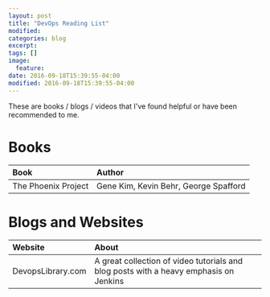 ```yaml
---
layout: post
title: "DevOps Reading List"
modified:
categories: blog
excerpt:
tags: []
image:
  feature:
date: 2016-09-18T15:39:55-04:00
modified: 2016-09-18T15:39:55-04:00
---
```


These are books / blogs / videos that I've found helpful or have been recommended to me.

# Books

| Book | Author |
|:-----|:-------|
| The Phoenix Project | Gene Kim, Kevin Behr, George Spafford |

# Blogs and Websites

| Website | About |
|:--------|:------|
| DevopsLibrary.com | A great collection of video tutorials and blog posts with a heavy emphasis on Jenkins |